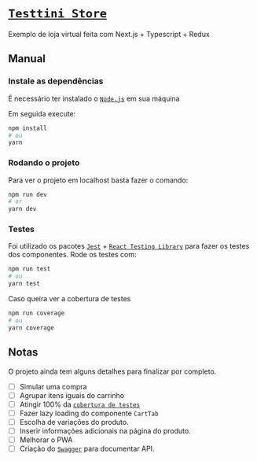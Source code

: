# [`Testtini Store`](https://store.cacojr.vercel.app/)

Exemplo de loja virtual feita com Next.js + Typescript + Redux

## Manual

### Instale as dependências

É necessário ter instalado o [`Node.js`](https://nodejs.org/en/) em sua máquina

Em seguida execute:

```bash
npm install
# ou
yarn
```

### Rodando o projeto

Para ver o projeto em localhost basta fazer o comando:

```bash
npm run dev
# or
yarn dev
```

### Testes

Foi utilizado os pacotes [`Jest`](https://jestjs.io/) + [`React Testing Library`](https://testing-library.com/docs/react-testing-library/intro) para fazer os testes dos componentes.
Rode os testes com:

```bash
npm run test
# ou
yarn test
```

Caso queira ver a cobertura de testes

```bash
npm run coverage
# ou
yarn coverage
```

## Notas

O projeto ainda tem alguns detalhes para finalizar por completo.

- [ ] Simular uma compra
- [ ] Agrupar itens iguais do carrinho
- [ ] Atingir 100% da [`cobertura de testes`](#Testes)
- [ ] Fazer lazy loading do componente `CartTab`
- [ ] Escolha de variações do produto.
- [ ] Inserir informações adicionais na página do produto.
- [ ] Melhorar o PWA
- [ ] Criação do [`Swagger`](https://swagger.io/) para documentar API.
